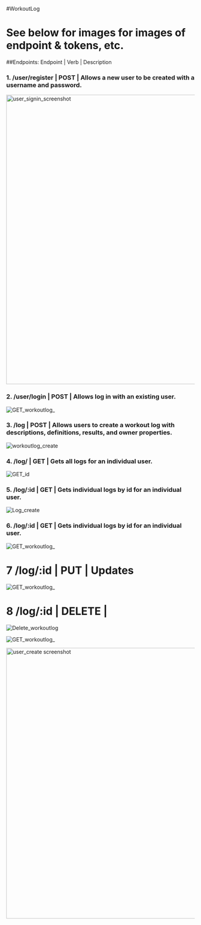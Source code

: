 #WorkoutLog

# See below for images for images of endpoint & tokens, etc.

##Endpoints:
Endpoint | Verb | Description

### 1. /user/register | POST | Allows a new user to be created with a username and password.
<img width="774" alt="user_signin_screenshot" src="https://user-images.githubusercontent.com/73150004/106664605-48165680-6573-11eb-8576-5152f23306fa.PNG">


### 2. /user/login | POST | Allows log in with an existing user.
![GET_workoutlog_](https://user-images.githubusercontent.com/73150004/106664573-3b91fe00-6573-11eb-8df6-6467a426f7f2.PNG)


### 3. /log | POST | Allows users to create a workout log with descriptions, definitions, results, and owner properties.
![workoutlog_create](https://user-images.githubusercontent.com/73150004/106657804-77749580-656a-11eb-96d2-b7f8eb5b6818.PNG)


### 4. /log/ | GET | Gets all logs for an individual user.
![GET_id](https://user-images.githubusercontent.com/73150004/106664432-0dacb980-6573-11eb-80cc-76943ff9ebce.PNG)


### 5. /log/:id | GET | Gets individual logs by id for an individual user.
![Log_create](https://user-images.githubusercontent.com/73150004/106664516-2d43e200-6573-11eb-81f6-412225f4b3a0.PNG)


### 6. /log/:id | GET | Gets individual logs by id for an individual user.
![GET_workoutlog_](https://user-images.githubusercontent.com/73150004/106921768-56cb4d80-66da-11eb-9ce0-b31201ff2c82.PNG)

# 7 /log/:id | PUT | Updates
![GET_workoutlog_](https://user-images.githubusercontent.com/73150004/106921768-56cb4d80-66da-11eb-9ce0-b31201ff2c82.PNG)

# 8 /log/:id | DELETE | 
![Delete_workoutlog](https://user-images.githubusercontent.com/73150004/106940736-e7605880-66ef-11eb-9ef4-0cc050ee62ec.PNG)

![GET_workoutlog_](https://user-images.githubusercontent.com/73150004/106664573-3b91fe00-6573-11eb-8df6-6467a426f7f2.PNG)



<img width="724" alt="user_create screenshot" src="https://user-images.githubusercontent.com/73150004/106664749-814ec680-6573-11eb-9455-acfbf77b0cd0.PNG">
